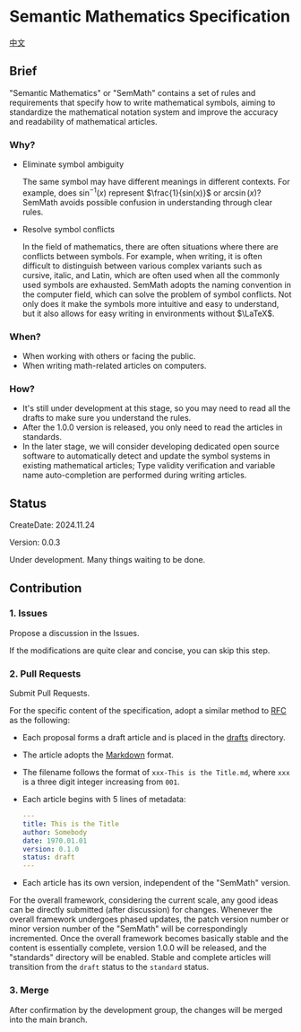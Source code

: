 # Semantic Mathematics Specification

[中文](README_zh.md)

## Brief

"Semantic Mathematics" or "SemMath" contains a set of rules and requirements that specify how to write mathematical symbols, aiming to standardize the mathematical notation system and improve the accuracy and readability of mathematical articles.

### Why?

- Eliminate symbol ambiguity

  The same symbol may have different meanings in different contexts. For example, does $\sin^{-1}(x)$ represent $\frac{1}{sin(x)}$ or $\arcsin(x)$? SemMath avoids possible confusion in understanding through clear rules.

- Resolve symbol conflicts

  In the field of mathematics, there are often situations where there are conflicts between symbols. For example, when writing, it is often difficult to distinguish between various complex variants such as cursive, italic, and Latin, which are often used when all the commonly used symbols are exhausted. SemMath adopts the naming convention in the computer field, which can solve the problem of symbol conflicts. Not only does it make the symbols more intuitive and easy to understand, but it also allows for easy writing in environments without $\LaTeX$.

### When?

- When working with others or facing the public.
- When writing math-related articles on computers.

### How?

- It's still under development at this stage, so you may need to read all the drafts to make sure you understand the rules.
- After the 1.0.0 version is released, you only need to read the articles in standards.
- In the later stage, we will consider developing dedicated open source software to automatically detect and update the symbol systems in existing mathematical articles; Type validity verification and variable name auto-completion are performed during writing articles.

## Status

CreateDate: 2024.11.24

Version: 0.0.3

Under development. Many things waiting to be done.

## Contribution

### 1. Issues

Propose a discussion in the Issues.

If the modifications are quite clear and concise, you can skip this step.

### 2. Pull Requests

Submit Pull Requests.

For the specific content of the specification, adopt a similar method to [RFC](https://www.rfc-editor.org/) as the following:

- Each proposal forms a draft article and is placed in the [drafts](./drafts/) directory.
- The article adopts the [Markdown](https://www.markdownguide.org/) format.
- The filename follows the format of `xxx-This is the Title.md`, where `xxx` is a three digit integer increasing from `001`.
- Each article begins with 5 lines of metadata:

  ```yml
  ---
  title: This is the Title
  author: Somebody
  date: 1970.01.01
  version: 0.1.0
  status: draft
  ---
  ```

- Each article has its own version, independent of the "SemMath" version.

For the overall framework, considering the current scale, any good ideas can be directly submitted (after discussion) for changes. Whenever the overall framework undergoes phased updates, the patch version number or minor version number of the "SemMath" will be correspondingly incremented. Once the overall framework becomes basically stable and the content is essentially complete, version 1.0.0 will be released, and the "standards" directory will be enabled. Stable and complete articles will transition from the `draft` status to the `standard` status.

### 3. Merge

After confirmation by the development group, the changes will be merged into the main branch.
